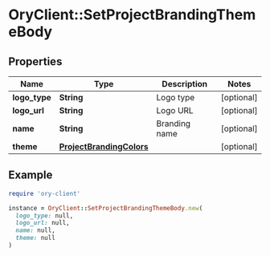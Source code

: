 # OryClient::SetProjectBrandingThemeBody

## Properties

| Name | Type | Description | Notes |
| ---- | ---- | ----------- | ----- |
| **logo_type** | **String** | Logo type | [optional] |
| **logo_url** | **String** | Logo URL | [optional] |
| **name** | **String** | Branding name | [optional] |
| **theme** | [**ProjectBrandingColors**](ProjectBrandingColors.md) |  | [optional] |

## Example

```ruby
require 'ory-client'

instance = OryClient::SetProjectBrandingThemeBody.new(
  logo_type: null,
  logo_url: null,
  name: null,
  theme: null
)
```

